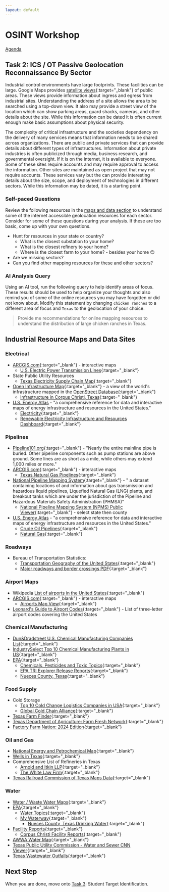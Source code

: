 ```yaml
---
layout: default
---
```


# OSINT Workshop
[Agenda](./index.md)

## Task 2: ICS / OT Passive Geolocation Reconnaissance By Sector

Industrial control environments have large footprints. These facilities can be large. Google Maps provides [satellite views](https://www.google.com/maps/@27.8950877,-97.2678658,3746m/data=!3m1!1e3?entry=ttu&g_ep=EgoyMDI1MDQzMC4xIKXMDSoASAFQAw%3D%3D){:target="_blank"} of public areas. These views provide information about ingress and egress from industrial sites. Understanding the address of a site allows the area to be searched using a top-down view. It also may provide a street view of the location which can show parking areas, guard shacks, cameras, and other details about the site. While this information can be dated it is often current enough make basic assumptions about physical security.

The complexity of critical infrastructure and the societies dependency on the delivery of many services means that information needs to be shared across organizations. There are public and private services that can provide details about different types of infrastructures. Information about private industries is often publicized through media, business research, and governmental oversight. If it is on the internet, it is available to everyone. Some of these sites require accounts and may require approval to access the information. Other sites are maintained as open project that may not require accounts. These services vary but the can provide interesting details about the size, scope, and deployment of technologies in different sectors. While this information may be dated, it is a starting point. 

### Self-paced Questions 

Review the following resources in the [maps and data section](#industrial-resource-maps-and-data-sites) to understand some of the internet accessible geolocation resources for each sector. Consider for some of these questions during your analysis. If these are too basic, come up with your own questions.

* Hunt for resources in your state or country?
    * What is the closest substation to your home?
    * What is the closest refinery to your home?
    * Where is the closest farm to your home? - besides your home :wink:
* Are we missing sectors?
* Can you find other mapping resources for these and other sectors?

### AI Analysis Query 

Using an AI tool, run the following query to help identify areas of focus. These results should be used to help organize your thoughts and also remind you of some of the online resources you may have forgotten or did not know about. Modify this statement by changing `chicken ranches` to a different area of focus and `Texas` to the geolocation of your choice.

> Provide me recommendations for online mapping resources to understand the distribution of large chicken ranches in Texas.

## Industrial Resource Maps and Data Sites

### Electrical

* [ARCGIS.com](https://www.arcgis.com/index.html){:target="_blank"} - interactive maps
    * [U.S. Electric Power Transmission Lines](https://www.arcgis.com/apps/mapviewer/index.html?layers=d4090758322c4d32a4cd002ffaa0aa12){:target="_blank"}
* State Public Utility Resources
    * [Texas Electricity Supply Chain Map](https://www.puc.texas.gov/industry/maps/supplychain/){:target="_blank"}
* [Open Infrastructure Map](https://openinframap.org){:target="_blank"} - a view of the world's infrastructure mapped in the [OpenStreet Database](https://www.openstreetmap.org/){:target="_blank"}
    * [Infrastructure in Corpus Christi, Texas](https://openinframap.org/#9.86/27.706/-97.3027){:target="_blank"}
* [U.S. Energy Atlas](https://atlas.eia.gov/pages/energy-maps) - "a comprehensive reference for data and interactive maps of energy infrastructure and resources in the United States."
    * [Electricity](https://atlas.eia.gov/apps/895faaf79d744f2ab3b72f8bd5778e68/explore){:target="_blank"}
    * [Renewable Electricity Infrastructure and Resources Dashboard](https://eia.maps.arcgis.com/apps/dashboards/77cde239acfb494b81a00e927574e430){:target="_blank"}

### Pipelines

* [Pipeline101.org](https://pipeline101.org/location/){:target="_blank"} - "Nearly the entire mainline pipe is buried. Other pipeline components such as pump stations are above ground. Some lines are as short as a mile, while others may extend 1,000 miles or more."
* [ARCGIS.com](https://www.arcgis.com/index.html){:target="_blank"} - interactive maps
    * [Texas Natural Gas Pipelines](https://www.arcgis.com/apps/mapviewer/index.html?webmap=f7a56b06db5a44a598b99abc5fe0a132){:target="_blank"}
* [National Pipeline Mapping System](https://www.npms.phmsa.dot.gov/){:target="_blank"} - " a dataset containing locations of and information about gas transmission and hazardous liquid pipelines, Liquefied Natural Gas (LNG) plants, and breakout tanks which are under the jurisdiction of the Pipeline and Hazardous Materials Safety Administration (PHMSA)"
    * [National Pipeline Mapping System (NPMS) Public Viewer](https://pvnpms.phmsa.dot.gov/PublicViewer/){:target="_blank"} - select state then county
* [U.S. Energy Atlas](https://atlas.eia.gov/pages/energy-maps) - "a comprehensive reference for data and interactive maps of energy infrastructure and resources in the United States."
    * [Crude Oil Pipelines](https://atlas.eia.gov/datasets/eia::crude-oil-pipelines/explore){:target="_blank"}
    * [Natural Gas](https://atlas.eia.gov/apps/3652f0f1860d45beb0fed27dc8a6fc8d/explore){:target="_blank"}

### Roadways

* Bureau of Transportation Statistics: 
    * [Transportation Geography of the United States](https://www.bts.gov/geography/geospatial-2/transportation-geography-united-states-2025){:target="_blank"}
    * [Major roadways and border crossings PDF](https://www.bts.gov/sites/bts.dot.gov/files/docs/Transportation_Geography_of_the_United_States_2025.pdf){:target="_blank"}
            
### Airport Maps
* Wikipedia [List of airports in the United States](https://en.wikipedia.org/wiki/List_of_airports_in_the_United_States){:target="_blank"}
* [ARCGIS.com](https://www.arcgis.com/index.html){:target="_blank"} - interactive maps
    * [Airports Map View](https://www.arcgis.com/apps/View/index.html?appid=cba647d88bcb4c819b01dcfba019c456){:target="_blank"}
* [Leonard's Guide to Airport Codes](https://www.leonardsguide.com/us-airport-codes.shtml){:target="_blank"} - List of three-letter airport codes covering the United States

### Chemical Manufacturing
* [Dun&Dradstreet U.S. Chemical Manufacturing Companies List](https://www.dnb.com/business-directory/company-information.chemical_manufacturing.us.html){:target="_blank"}
* [IndustrySelect Top 10 Chemical Manufacturing Plants in US](https://www.industryselect.com/blog/top-10-chemical-manufacturers-in-the-us){:target="_blank"}
* [EPA](https://www.epa.gov/){:target="_blank"}
    * [Chemicals, Pesticides and Toxic Topics](https://www.epa.gov/environmental-topics/chemicals-pesticides-and-toxics-topics){:target="_blank"}
    * [EPA TRI Explorer Release Reports](https://enviro.epa.gov/triexplorer/tri_release.chemical){:target="_blank"}
    * [Nueces County, Texas](https://enviro.epa.gov/triexplorer/release_chem?p_view=COCH&trilib=TRIQ1&sort=_VIEW_&sort_fmt=1&state=48&county=48355&chemical=All+chemicals&industry=ALL&year=2023&tab_rpt=1&fld=RELLBY&fld=TSFDSP){:target="_blank"}

### Food Supply
* Cold Storage
    * [Top 10 Cold Change Logistics Companies in USA](https://www.hopstack.io/blog/top-cold-chain-companies-us){:target="_blank"}
    * [Global Cold Chain Alliance](https://www.gcca.org/resource/2023-gcca-north-american-top-25-list-of-refrigerated-warehousing-and-logistics-providers-2/){:target="_blank"}
* [Texas Farm Finder](https://www.txfarmfinder.com/product-maps){:target="_blank"}
* [Texas Department of Agriculture: Farm Fresh Network](https://www.squaremeals.org/FandN-Resources/Texas-Farm-Fresh/Texas-Farm-Fresh-Network/Map-of-Texas-Farm-Fresh-Network-Members){:target="_blank"}
* [Factory Farm Nation: 2024 Edition](https://storymaps.arcgis.com/stories/cc02f97b1129447db2420eb8b6b258e1){:target="_blank"}


### Oil and Gas
* [National Energy and Petrochemical Map](https://www.arcgis.com/apps/webappviewer/index.html?appid=0cdff7e116c0425fa55d1226e9204477){:target="_blank"}
* [Wells in Texas](https://ft.maps.arcgis.com/apps/instant/sidebar/index.html?appid=d40eb3dcd8084c2fbd952c56f65bbb89){:target="_blank"}
* Comprehensive List of Refineries in Texas
    * [Arnold and Itkin LLP](https://www.arnolditkin.com/blog/plant-accidents/comprehensive-list-of-refineries-in-texas/){:target="_blank"}
    * [The White Law Firm](https://www.wilhitelawfirm.com/blog/list-of-texas-refineries/){:target="_blank"}
* [Texas Railroad Commission of Texas Maps Data](https://www.rrc.texas.gov/oil-and-gas/publications-and-notices/maps/){:target="_blank"}

### Water
* [Water / Waste Water Maps](https://www.waterandwastewater.com/us-wastewater-treatment-plants-map/){:target="_blank"}
* [EPA](https://www.epa.gov/){:target="_blank"}
    * [Water Topics](https://www.epa.gov/environmental-topics/water-topics){:target="_blank"}
    * [My Waterway](https://mywaterway.epa.gov/){:target="_blank"}
        * [Nueces County, Texas Drinking Water](https://mywaterway.epa.gov/community/Corpus%20Christi,%20TX,%20USA%20(Nueces%20County)/drinking-water){:target="_blank"}
* [Facility Reports](https://ordspub.epa.gov/ords/sfdw_rest/r/sfdw/sdwis_fed_reports_public/6?p6_report=FAC){:target="_blank"}
    * [Corpus Christi Facility Reports](https://ordspub.epa.gov/ords/sfdw_rest/r/sfdw/sdwis_fed_reports_public/fd?ireq_pwsid=TX1780003&clear=12,RIR){:target="_blank"}
* [AWWA Water Map](https://experience.arcgis.com/experience/a54e850eed3f493db0835e8c6b08c2ba){:target="_blank"}
* [Texas Public Utility Commission - Water and Sewer CNN Viewer](https://www.puc.texas.gov/industry/water/utilities/map.aspx){:target="_blank"}
* [Texas Wastewater Outfalls](https://experience.arcgis.com/experience/262c0c7bfddf4d6da7f59552f652f197/){:target="_blank"}

## Next Step

When you are done, move onto [Task 3](task3.md): Student Target Identification.